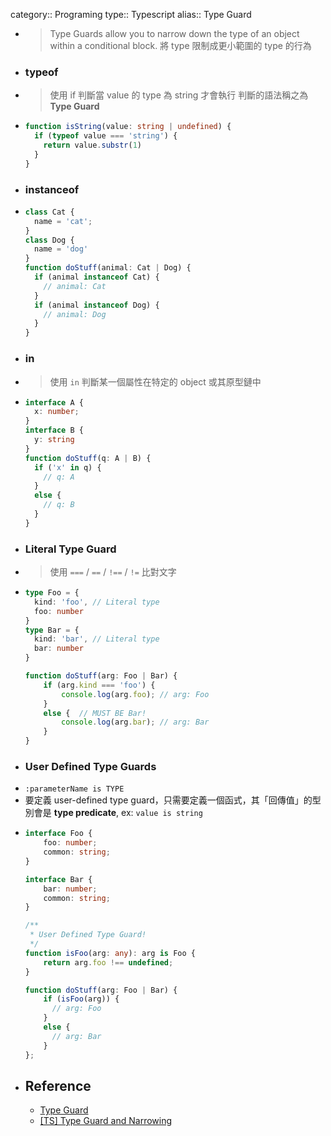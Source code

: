 category:: Programing
type:: Typescript
alias:: Type Guard

- > Type Guards allow you to narrow down the type of an object within a conditional block.
  > 將 type 限制成更小範圍的 type 的行為
- ### typeof
- > 使用  if 判斷當 value 的 type 為 string 才會執行
  > 判斷的語法稱之為 **Type Guard**
- ```typescript
  function isString(value: string | undefined) {
    if (typeof value === 'string') {
      return value.substr(1)
    }
  }
  ```
- ### instanceof
- ```typescript
  class Cat {
    name = 'cat';
  }
  class Dog {
    name = 'dog'
  }
  function doStuff(animal: Cat | Dog) {
    if (animal instanceof Cat) {
      // animal: Cat
    }
    if (animal instanceof Dog) {
      // animal: Dog
    }
  }
  ```
- ### in
- > 使用 `in` 判斷某一個屬性在特定的 object 或其原型鏈中
- ```typescript
  interface A {
    x: number;
  }
  interface B {
    y: string
  }
  function doStuff(q: A | B) {
    if ('x' in q) {
      // q: A
    }
    else {
      // q: B
    }
  }
  ```
- ### Literal Type Guard
- > 使用 `===` / `==` / `!==` / `!=` 比對文字
- ```typescript
  type Foo = {
    kind: 'foo', // Literal type 
    foo: number
  }
  type Bar = {
    kind: 'bar', // Literal type 
    bar: number
  }
  
  function doStuff(arg: Foo | Bar) {
      if (arg.kind === 'foo') {
          console.log(arg.foo); // arg: Foo
      }
      else {  // MUST BE Bar!
          console.log(arg.bar); // arg: Bar
      }
  }
  ```
- ### User Defined Type Guards
- `:parameterName is TYPE`
- 要定義 user-defined type guard，只需要定義一個函式，其「回傳值」的型別會是 **type predicate**, ex: `value is string`
- ```typescript
  interface Foo {
      foo: number;
      common: string;
  }
  
  interface Bar {
      bar: number;
      common: string;
  }
  
  /**
   * User Defined Type Guard!
   */
  function isFoo(arg: any): arg is Foo {
      return arg.foo !== undefined;
  }
  
  function doStuff(arg: Foo | Bar) {
      if (isFoo(arg)) {
  		// arg: Foo
      }
      else {
  		// arg: Bar
      }
  };
  ```
- ## Reference
	- [Type Guard](https://basarat.gitbook.io/typescript/type-system/typeguard)
	- [[TS] Type Guard and Narrowing](https://pjchender.dev/typescript/ts-narrowing/)